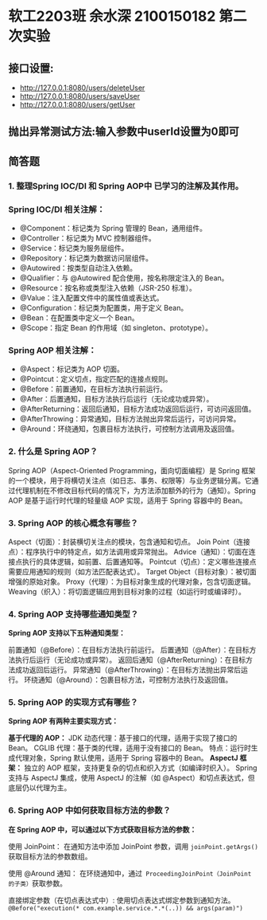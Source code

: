 # 软工2203班  余水深 2100150182 第二次实验

## 接口设置:
* http://127.0.0.1:8080/users/deleteUser
* http://127.0.0.1:8080/users/saveUser
* http://127.0.0.1:8080/users/getUser

## 抛出异常测试方法:输入参数中userId设置为0即可

## 简答题
### 1. 整理Spring IOC/DI 和 Spring AOP中 已学习的注解及其作用。
### **Spring IOC/DI 相关注解：**
* @Component：标记类为 Spring 管理的 Bean，通用组件。
* @Controller：标记类为 MVC 控制器组件。
* @Service：标记类为服务层组件。
* @Repository：标记类为数据访问层组件。
* @Autowired：按类型自动注入依赖。
* @Qualifier：与 @Autowired 配合使用，按名称限定注入的 Bean。
* @Resource：按名称或类型注入依赖（JSR-250 标准）。
* @Value：注入配置文件中的属性值或表达式。
* @Configuration：标记类为配置类，用于定义 Bean。
* @Bean：在配置类中定义一个 Bean。
* @Scope：指定 Bean 的作用域（如 singleton、prototype）。
### **Spring AOP 相关注解：**
* @Aspect：标记类为 AOP 切面。
* @Pointcut：定义切点，指定匹配的连接点规则。
* @Before：前置通知，在目标方法执行前运行。
* @After：后置通知，目标方法执行后运行（无论成功或异常）。
* @AfterReturning：返回后通知，目标方法成功返回后运行，可访问返回值。
* @AfterThrowing：异常通知，目标方法抛出异常后运行，可访问异常。
* @Around：环绕通知，包裹目标方法执行，可控制方法调用及返回值。

### 2. 什么是 Spring AOP？
Spring AOP（Aspect-Oriented Programming，面向切面编程）是 Spring 框架的一个模块，用于将横切关注点（如日志、事务、权限等）与业务逻辑分离。它通过代理机制在不修改目标代码的情况下，为方法添加额外的行为（通知）。Spring AOP 是基于运行时代理的轻量级 AOP 实现，适用于 Spring 容器中的 Bean。

### 3. Spring AOP 的核心概念有哪些？

   Aspect（切面）：封装横切关注点的模块，包含通知和切点。
   Join Point（连接点）：程序执行中的特定点，如方法调用或异常抛出。
   Advice（通知）：切面在连接点执行的具体逻辑，如前置、后置通知等。
   Pointcut（切点）：定义哪些连接点需要应用通知的规则（如方法匹配表达式）。
   Target Object（目标对象）：被切面增强的原始对象。
   Proxy（代理）：为目标对象生成的代理对象，包含切面逻辑。
   Weaving（织入）：将切面逻辑应用到目标对象的过程（如运行时或编译时）。

### 4. Spring AOP 支持哪些通知类型？

   **Spring AOP 支持以下五种通知类型：**

前置通知（@Before）：在目标方法执行前运行。
后置通知（@After）：在目标方法执行后运行（无论成功或异常）。
返回后通知（@AfterReturning）：在目标方法成功返回后运行。
异常通知（@AfterThrowing）：在目标方法抛出异常后运行。
环绕通知（@Around）：包裹目标方法，可控制方法执行及返回值。

### 5. Spring AOP 的实现方式有哪些？

   **Spring AOP 有两种主要实现方式：**

**基于代理的 AOP：**
JDK 动态代理：基于接口的代理，适用于实现了接口的 Bean。
CGLIB 代理：基于类的代理，适用于没有接口的 Bean。
特点：运行时生成代理对象，Spring 默认使用，适用于 Spring 容器中的 Bean。
**AspectJ 框架：**
独立的 AOP 框架，支持更复杂的切点和织入方式（如编译时织入）。
Spring 支持与 AspectJ 集成，使用 AspectJ 的注解（如 @Aspect）和切点表达式，但底层仍以代理为主。

### 6. Spring AOP 中如何获取目标方法的参数？

   **在 Spring AOP 中，可以通过以下方式获取目标方法的参数：**

使用 JoinPoint：
在通知方法中添加 JoinPoint 参数，调用 `joinPoint.getArgs()` 获取目标方法的参数数组。

使用 @Around 通知：
在环绕通知中，通过` ProceedingJoinPoint（JoinPoint 的子类）`获取参数。

直接绑定参数（在切点表达式中）:
使用切点表达式绑定参数到通知方法。
`@Before("execution(* com.example.service.*.*(..)) && args(param)")`